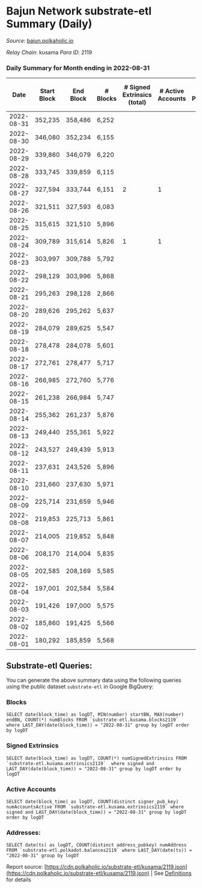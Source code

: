 # Bajun Network substrate-etl Summary (Daily)

_Source_: [bajun.polkaholic.io](https://bajun.polkaholic.io)

*Relay Chain*: kusama
*Para ID*: 2119



### Daily Summary for Month ending in 2022-08-31


| Date | Start Block | End Block | # Blocks | # Signed Extrinsics (total) | # Active Accounts | # Passive | # New | # Addresses with Balances | # Events | # Transfers | # XCM Transfers In | # XCM Transfers Out |
| ---- | ----------- | --------- | -------- | --------------------------- | ----------------- | --------- | ----- | ------------------------- | -------- | ----------- | ------------------ | ------------------- |
| 2022-08-31 | 352,235 | 358,486 | 6,252  |  |  |  |  | 7 | 12,511 |   |   |   |
| 2022-08-30 | 346,080 | 352,234 | 6,155  |  |  |  |  |  | 12,313 |   |   |   |
| 2022-08-29 | 339,860 | 346,079 | 6,220  |  |  |  |  |  | 12,444 |   |   |   |
| 2022-08-28 | 333,745 | 339,859 | 6,115  |  |  |  |  |  | 12,233 |   |   |   |
| 2022-08-27 | 327,594 | 333,744 | 6,151  | 2 | 1 |  |  | 7 | 12,320 | 2  |   |   |
| 2022-08-26 | 321,511 | 327,593 | 6,083  |  |  |  |  |  | 12,169 |   |   |   |
| 2022-08-25 | 315,615 | 321,510 | 5,896  |  |  |  |  |  | 11,795 |   |   |   |
| 2022-08-24 | 309,789 | 315,614 | 5,826  | 1 | 1 |  |  |  | 11,662 | 1  |   |   |
| 2022-08-23 | 303,997 | 309,788 | 5,792  |  |  |  |  |  | 11,588 |   |   |   |
| 2022-08-22 | 298,129 | 303,996 | 5,868  |  |  |  |  |  | 11,742 |   |   |   |
| 2022-08-21 | 295,263 | 298,128 | 2,866  |  |  |  |  |  | 5,733 |   |   |   |
| 2022-08-20 | 289,626 | 295,262 | 5,637  |  |  |  |  |  | 11,278 |   |   |   |
| 2022-08-19 | 284,079 | 289,625 | 5,547  |  |  |  |  |  | 11,097 |   |   |   |
| 2022-08-18 | 278,478 | 284,078 | 5,601  |  |  |  |  |  | 11,205 |   |   |   |
| 2022-08-17 | 272,761 | 278,477 | 5,717  |  |  |  |  |  | 11,437 |   |   |   |
| 2022-08-16 | 266,985 | 272,760 | 5,776  |  |  |  |  |  | 11,555 |   |   |   |
| 2022-08-15 | 261,238 | 266,984 | 5,747  |  |  |  |  |  | 11,497 |   |   |   |
| 2022-08-14 | 255,362 | 261,237 | 5,876  |  |  |  |  |  | 11,756 |   |   |   |
| 2022-08-13 | 249,440 | 255,361 | 5,922  |  |  |  |  |  | 11,850 |   |   |   |
| 2022-08-12 | 243,527 | 249,439 | 5,913  |  |  |  |  |  | 11,829 |   |   |   |
| 2022-08-11 | 237,631 | 243,526 | 5,896  |  |  |  |  |  | 11,795 |   |   |   |
| 2022-08-10 | 231,660 | 237,630 | 5,971  |  |  |  |  |  | 11,946 |   |   |   |
| 2022-08-09 | 225,714 | 231,659 | 5,946  |  |  |  |  |  | 11,895 |   |   |   |
| 2022-08-08 | 219,853 | 225,713 | 5,861  |  |  |  |  |  | 11,725 |   |   |   |
| 2022-08-07 | 214,005 | 219,852 | 5,848  |  |  |  |  |  | 11,700 |   |   |   |
| 2022-08-06 | 208,170 | 214,004 | 5,835  |  |  |  |  |  | 11,673 |   |   |   |
| 2022-08-05 | 202,585 | 208,169 | 5,585  |  |  |  |  |  | 11,173 |   |   |   |
| 2022-08-04 | 197,001 | 202,584 | 5,584  |  |  |  |  |  | 11,174 |   |   |   |
| 2022-08-03 | 191,426 | 197,000 | 5,575  |  |  |  |  |  | 11,153 |   |   |   |
| 2022-08-02 | 185,860 | 191,425 | 5,566  |  |  |  |  |  | 11,135 |   |   |   |
| 2022-08-01 | 180,292 | 185,859 | 5,568  |  |  |  |  |  | 11,139 |   |   |   |

## Substrate-etl Queries:
You can generate the above summary data using the following queries using the public dataset `substrate-etl` in Google BigQuery:


### Blocks
```
SELECT date(block_time) as logDT, MIN(number) startBN, MAX(number) endBN, COUNT(*) numBlocks FROM `substrate-etl.kusama.blocks2119`  where LAST_DAY(date(block_time)) = "2022-08-31" group by logDT order by logDT
```


### Signed Extrinsics
```
SELECT date(block_time) as logDT, COUNT(*) numSignedExtrinsics FROM `substrate-etl.kusama.extrinsics2119`  where signed and LAST_DAY(date(block_time)) = "2022-08-31" group by logDT order by logDT
```


### Active Accounts
```
SELECT date(block_time) as logDT, COUNT(distinct signer_pub_key) numAccountsActive FROM `substrate-etl.kusama.extrinsics2119` where signed and LAST_DAY(date(block_time)) = "2022-08-31" group by logDT order by logDT
```


### Addresses:
```
SELECT date(ts) as logDT, COUNT(distinct address_pubkey) numAddress FROM `substrate-etl.polkadot.balances2119` where LAST_DAY(date(ts)) = "2022-08-31" group by logDT
```



Report source: [https://cdn.polkaholic.io/substrate-etl/kusama/2119.json](https://cdn.polkaholic.io/substrate-etl/kusama/2119.json) | See [Definitions](/DEFINITIONS.md) for details
